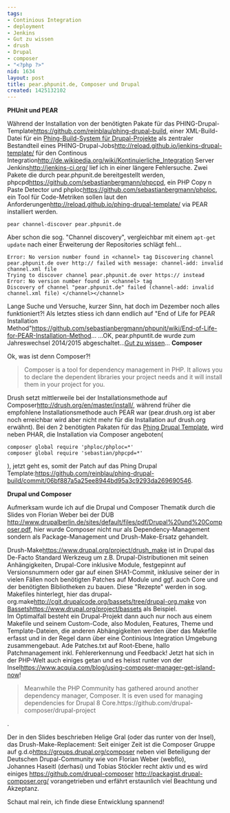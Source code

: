 ```yaml
---
tags:
- Continious Integration
- deployment
- Jenkins
- Gut zu wissen
- drush
- Drupal
- composer
- "<?php ?>"
nid: 1634
layout: post
title: pear.phpunit.de, Composer und Drupal
created: 1425132102
---
```

**PHUnit und PEAR**

Während der Installation von der benötigten Pakate für das PHING-Drupal-Template<fn>https://github.com/reinblau/phing-drupal-build</fn>, einer XML-Build-Datei für ein <a href="https://github.com/reinblau/phing-drupal-build"> Phing-Build-System für Drupal-Projekte</a> als zentraler Bestandteil eines PHING-Drupal-Jobs<fn>http://reload.github.io/jenkins-drupal-template/</fn> für den Continous Integration<fn>http://de.wikipedia.org/wiki/Kontinuierliche_Integration</fn> Server Jenkins<fn>http://jenkins-ci.org/</fn> lief ich in einer längere Fehlersuche. Zwei Pakete die durch pear.phpunit.de bereitgestellt werden, phpcpd<fn>https://github.com/sebastianbergmann/phpcpd</fn>, ein PHP Copy n Paste Detector und phploc<fn>https://github.com/sebastianbergmann/phploc</fn>, ein Tool für Code-Metriken sollen laut den Anforderungen<fn>http://reload.github.io/phing-drupal-template/</fn> via PEAR installiert werden. 

```
pear channel-discover pear.phpunit.de 
``` 

Aber schon die sog. "Channel discovery", vergleichbar mit einem `apt-get update` nach einer Erweiterung der Repositories schlägt fehl... 

```
Error: No version number found in <channel> tag Discovering channel pear.phpunit.de over http:// failed with message: channel-add: invalid channel.xml file 
Trying to discover channel pear.phpunit.de over https:// instead Error: No version number found in <channel> tag
Discovery of channel "pear.phpunit.de" failed (channel-add: invalid channel.xml file) </channel></channel>
```
<!--break-->

Lange Suche und Versuche, kurzer Sinn, hat doch im Dezember noch alles funktioniert?! Als letztes stiess ich dann endlich auf "End of Life for PEAR Installation Method"<fn>https://github.com/sebastianbergmann/phpunit/wiki/End-of-Life-for-PEAR-Installation-Method</fn>... ...OK, pear.phpuntit.de wurde zum Jahreswechsel 2014/2015 abgeschaltet...<a href="/tags/gut-zu-wissen.html">Gut zu wissen</a>...
<strong>Composer</strong>

Ok, was ist denn Composer?!

<blockquote>Composer is a tool for dependency management in PHP. It allows you to declare the dependent libraries your project needs and it will install them in your project for you.</blockquote>

Drush setzt mittlerweile bei der Installationsmethode auf Composer<fn>http://drush.org/en/master/install/</fn>, während früher die empfohlene Installationsmethode auch PEAR war (pear.drush.org ist aber noch erreichbar wird aber nicht mehr für die Installation auf drush.org erwähnt). Bei den 2 benötigten Pakaten für das <a href="https://github.com/reinblau/phing-drupal-build">Phing Drupal Template</a>, wird neben PHAR, die Installation via Composer angeboten( 

```
composer global require 'phploc/phploc=*' 
composer global require 'sebastian/phpcpd=*' 
``` 

), jetzt geht es, somit der Patch auf das Phing Drupal Template:<fn>https://github.com/reinblau/phing-drupal-build/commit/06bf887a5a25ee8944bd95a3c9293da269690546</fn>.

<strong>Drupal und Composer</strong>

Aufmerksam wurde ich auf die Drupal und Composer Thematik durch die Slides von Florian Weber bei der DUB  <fn>http://www.drupalberlin.de/sites/default/files/pdf/Drupal%20und%20Composer.pdf</fn>, hier wurde Composer nicht nur als Dependency-Management sondern als Package-Management und Drush-Make-Ersatz gehandelt. 

Drush-Make<fn>https://www.drupal.org/project/drush_make</fn> ist in Drupal das De-Facto Standard Werkzeug um z.B. Drupal-Distributionen mit seinen Anhängigkeiten, Drupal-Core inklusive  Module, festgepinnt auf Versionsnummern oder gar auf einen SHA1-Commit, inklusive seiner der in vielen Fällen noch benötigten Patches auf Module und ggf. auch Core und der benötigten Bibliotheken zu bauen. Diese "Rezepte" werden in sog. Makefiles hinterlegt, hier das drupal-org.make<fn>http://cgit.drupalcode.org/bassets/tree/drupal-org.make</fn> von <a href="https://www.drupal.org/project/bassets">Bassets</a><fn>https://www.drupal.org/project/bassets</fn> als Beispiel.  
Im Optimalfall besteht ein Drupal-Projekt dann auch nur noch aus einem Makefile und seinem Custom-Code, also Modulen, Features, Theme und Template-Dateien, die anderen Abhängigkeiten werden über das Makefile erfasst und in der Regel dann über eine Continious Integration Umgebung zusammengebaut. 
Ade Patches.txt auf Root-Ebene, hallo Patchmanagement inkl. Fehlererkennung und Feedback! 
Jetzt hat sich in der PHP-Welt auch einiges getan und es heisst runter von der Insel<fn>https://www.acquia.com/blog/using-composer-manager-get-island-now</fn>!

<blockquote>
Meanwhile the PHP Community has gathered around another dependency manager, Composer. It is even used for managing dependencies for Drupal 8 Core.<fn>https://github.com/drupal-composer/drupal-project</fn>
</blockquote>.

Der in den Slides beschrieben Helige Gral (oder das runter von der Insel), das Drush-Make-Replacement: 
Seit einiger Zeit ist die Composer Gruppe auf g.d.o<fn>https://groups.drupal.org/composer</fn>&nbsp;neben viel Beteiligung der Deutschen Drupal-Community wie von Florian Weber (webflo), Johannes&nbsp;Haseitl (derhasi) und Tobias Stöckler recht aktiv und es wird einiges <fn>https://github.com/drupal-composer</fn> <fn>http://packagist.drupal-composer.org/</fn> vorangetrieben 
und erfährt erstaunlich viel Beachtung und Akzeptanz.

Schaut mal rein, ich finde diese Entwicklung spannend!
